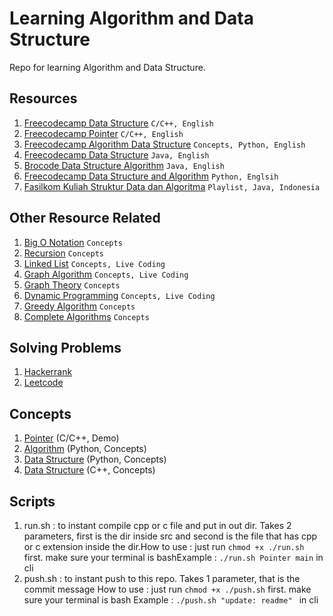 # Learning Algorithm and Data Structure

Repo for learning Algorithm and Data Structure.

## Resources

1. [Freecodecamp Data Structure](https://www.youtube.com/watch?v=B31LgI4Y4DQ) ``C/C++, English``
2. [Freecodecamp Pointer](https://www.youtube.com/watch?v=zuegQmMdy8M) ``C/C++, English``
3. [Freecodecamp Algorithm Data Structure](https://www.youtube.com/watch?v=8hly31xKli0) ``Concepts, Python, English``
4. [Freecodecamp Data Structure](https://www.youtube.com/watch?v=RBSGKlAvoiM) ``Java, English``
5. [Brocode Data Structure Algorithm](https://www.youtube.com/watch?v=CBYHwZcbD-s) ``Java, English``
6. [Freecodecamp Data Structure and Algorithm](https://www.youtube.com/watch?v=pkYVOmU3MgA) ``Python, Englsih``
7. [Fasilkom Kuliah Struktur Data dan Algoritma](https://www.youtube.com/playlist?list=PLix5cpndzAbQ6tnx-gls_uv1HAIZK3Got) ``Playlist, Java, Indonesia``

## Other Resource Related 
1. [Big O Notation](https://www.youtube.com/watch?v=Mo4vesaut8g) ```Concepts```
2. [Recursion](https://www.youtube.com/watch?v=IJDJ0kBx2LM) ```Concepts```
3. [Linked List](https://www.youtube.com/watch?v=Hj_rA0dhr2I) ```Concepts, Live Coding```
4. [Graph Algorithm](https://www.youtube.com/watch?v=tWVWeAqZ0WU) ```Concepts, Live Coding```
5. [Graph Theory](https://www.youtube.com/watch?v=09_LlHjoEiY) ```Concepts```
6. [Dynamic Programming](https://www.youtube.com/watch?v=oBt53YbR9Kk) ```Concepts, Live Coding```
7. [Greedy Algorithm](https://www.youtube.com/watch?v=bC7o8P_Ste4) ```Concepts```
8. [Complete Algorithms](https://www.youtube.com/watch?v=0IAPZzGSbME&list=PLDN4rrl48XKpZkf03iYFl-O29szjTrs_O) ```Concepts```


## Solving Problems
1. [Hackerrank](https://www.hackerrank.com/domains/data-structures)        
2. [Leetcode](https://neetcode.io/roadmap)

## Concepts

1. [Pointer](./src/Pointer/README.md) (C/C++, Demo)   
2. [Algorithm](./src/Python/Algorithms/README.md) (Python, Concepts)
3. [Data Structure](./src/Python/DataStructure/README.md) (Python, Concepts)
4. [Data Structure](./src/CPP/README.md) (C++, Concepts)

## Scripts

1. run.sh : to instant compile cpp or c file and put in out dir. Takes 2 parameters, first is the dir inside src and second is the file that has cpp or c extension inside the dir.How to use : just run ``chmod +x ./run.sh`` first. make sure your terminal is bashExample    : ``./run.sh Pointer main`` in cli
2. push.sh : to instant push to this repo. Takes 1 parameter, that is the commit message
   How to use : just run ``chmod +x ./push.sh`` first. make sure your terminal is bash
   Example    : ``./push.sh "update: readme" `` in cli
